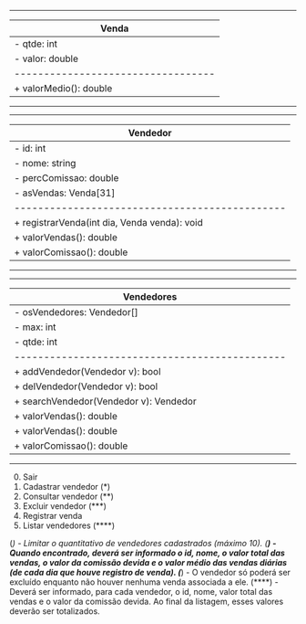 ------------------------------------
| Venda                            | 
|----------------------------------|
| - qtde: int                      |
| - valor: double                  |
|----------------------------------|
| + valorMedio(): double           |
------------------------------------


------------------------------------------------
| Vendedor                                     | 
|----------------------------------------------|
| - id: int                                    |
| - nome: string                               |
| - percComissao: double                       |
| - asVendas: Venda[31]                        |
|----------------------------------------------|
| + registrarVenda(int dia, Venda venda): void |
| + valorVendas(): double                      |
| + valorComissao(): double                    |
------------------------------------------------
------------------------------------------------
| Vendedores                                   | 
|----------------------------------------------|
| - osVendedores: Vendedor[]                   |
| - max: int                                   |
| - qtde: int                                  |
|----------------------------------------------|
| + addVendedor(Vendedor v): bool              |
| + delVendedor(Vendedor v): bool              |
| + searchVendedor(Vendedor v): Vendedor       |
| + valorVendas(): double                      |
| + valorVendas(): double                      |
| + valorComissao(): double                    |
------------------------------------------------

0. Sair
1. Cadastrar vendedor (*)
2. Consultar vendedor (**)
3. Excluir vendedor   (***)
4. Registrar venda
5. Listar vendedores  (****)


(*)     - Limitar o quantitativo de vendedores cadastrados (máximo 10).
(**)   - Quando encontrado, deverá ser informado o id, nome, o valor total das vendas, o valor da comissão devida e 
           o valor médio das vendas diárias (de cada dia que houve registro de venda).
(***)  - O vendedor só poderá ser excluído enquanto não houver nenhuma venda associada a ele.
(****) - Deverá ser informado, para cada vendedor, o id, nome, valor total das vendas e o valor da comissão devida.
           Ao final da listagem, esses valores deverão ser totalizados.